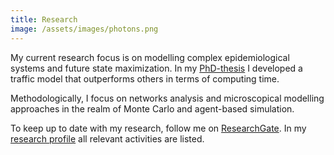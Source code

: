 ```yaml
---
title: Research
image: /assets/images/photons.png
---
```

My current research focus is on modelling complex epidemiological systems and future state maximization.
In my <a href="https://online.uni-graz.at/kfu_online/wbabs.showThesis?pThesisNr=82349&pOrgNr=1#">PhD-thesis</a> I developed a traffic model that outperforms others in terms of computing time.

Methodologically, I focus on networks analysis and microscopical modelling approaches in the realm of Monte Carlo and agent-based simulation.

<i class="fas fa-external-link"></i> To keep up to date with my research, follow me on <a href="https://www.researchgate.net/profile/Simon_Plakolb">ResearchGate</a>.
<i class="fas fa-external-link"></i> In my <a href="https://online.uni-graz.at/kfu_online/wbforschungsportal.cbshowportal?pPersonNr=120743">research profile</a> all relevant activities are listed.

